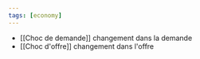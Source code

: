 ```yaml
---
tags: [economy] 
---
```


- [[Choc de demande]] changement dans la demande
- [[Choc d'offre]] changement dans l'offre